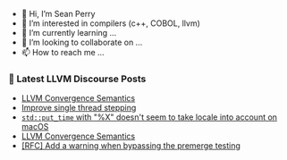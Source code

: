 - 👋 Hi, I’m Sean Perry
- 👀 I’m interested in compilers (c++, COBOL, llvm)
- 🌱 I’m currently learning ...
- 💞️ I’m looking to collaborate on ...
- 📫 How to reach me ...

<!---
s66perry/s66perry is a ✨ special ✨ repository because its `README.md` (this file) appears on your GitHub profile.
You can click the Preview link to take a look at your changes.
--->
### 📕 Latest LLVM Discourse Posts

<!-- DISCOURSE-LLVM:START -->
- [LLVM Convergence Semantics](https://discourse.llvm.org/t/llvm-convergence-semantics/77642#post_6)
- [Improve single thread stepping](https://discourse.llvm.org/t/improve-single-thread-stepping/74599#post_6)
- [`std::put_time` with &quot;%X&quot; doesn&#39;t seem to take locale into account on macOS](https://discourse.llvm.org/t/std-put-time-with-x-doesnt-seem-to-take-locale-into-account-on-macos/77668#post_1)
- [LLVM Convergence Semantics](https://discourse.llvm.org/t/llvm-convergence-semantics/77642#post_5)
- [[RFC] Add a warning when bypassing the premerge testing](https://discourse.llvm.org/t/rfc-add-a-warning-when-bypassing-the-premerge-testing/77610#post_17)
<!-- DISCOURSE-LLVM:END -->
